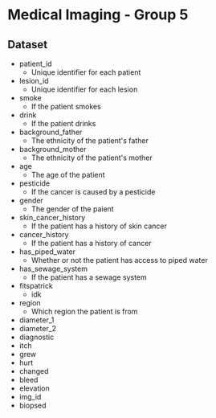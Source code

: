 # Medical Imaging - Group 5

## Dataset

-   patient_id
    -   Unique identifier for each patient
-   lesion_id
    -   Unique identifier for each lesion
-   smoke
    -   If the patient smokes
-   drink
    -   If the patient drinks
-   background_father
    -   The ethnicity of the patient's father
-   background_mother
    -   The ethnicity of the patient's mother
-   age
    -   The age of the patient
-   pesticide
    -   If the cancer is caused by a pesticide
-   gender
    -   The gender of the paient
-   skin_cancer_history
    -   If the patient has a history of skin cancer
-   cancer_history
    -   If the patient has a history of cancer
-   has_piped_water
    - Whether or not the patient has access to piped water 
-   has_sewage_system
    - If the patient has a sewage system
-   fitspatrick
    - idk
-   region
    - Which region the patient is from
-   diameter_1
-   diameter_2
-   diagnostic
-   itch
-   grew
-   hurt
-   changed
-   bleed
-   elevation
-   img_id
-   biopsed
